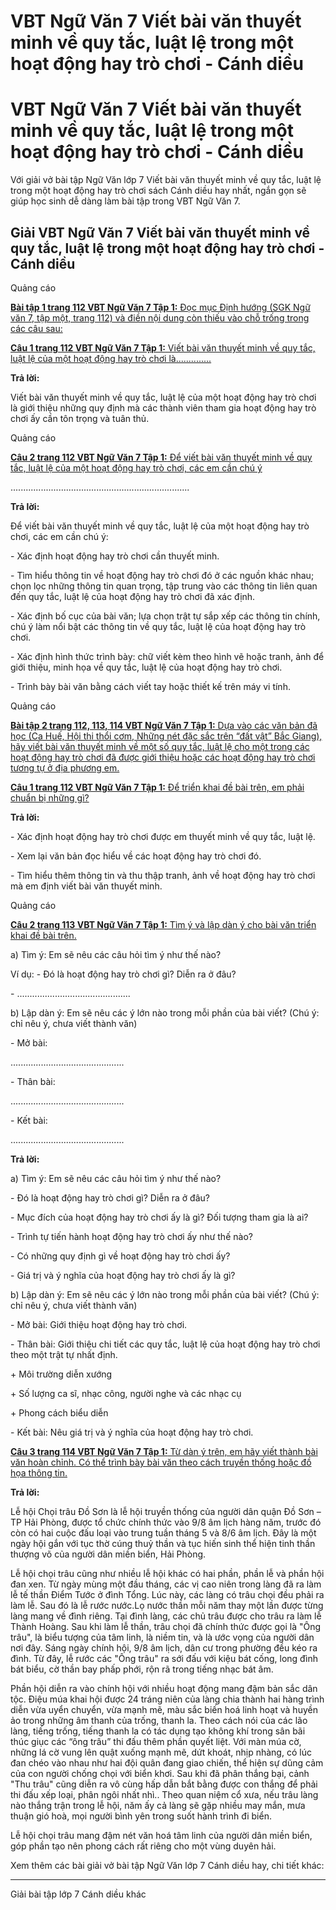# VBT Ngữ Văn 7 Viết bài văn thuyết minh về quy tắc, luật lệ trong một hoạt động hay trò chơi - Cánh diều

# VBT Ngữ Văn 7 Viết bài văn thuyết minh về quy tắc, luật lệ trong một hoạt động hay trò chơi - Cánh diều

Với giải vở bài tập Ngữ Văn lớp 7 Viết bài văn thuyết minh về quy tắc, luật lệ trong một hoạt động hay trò chơi sách Cánh diều hay nhất, ngắn gọn sẽ giúp học sinh dễ dàng làm bài tập trong VBT Ngữ Văn 7.

## Giải VBT Ngữ Văn 7 Viết bài văn thuyết minh về quy tắc, luật lệ trong một hoạt động hay trò chơi - Cánh diều

Quảng cáo

[**Bài tập 1 trang 112 VBT Ngữ Văn 7 Tập 1:** Đọc mục Định hướng (SGK Ngữ văn 7, tập một, trang 112) và điền nội dung còn thiếu vào chỗ trống trong các câu sau:](https://vietjack.com/vbt-ngu-van-7-cd/bai-tap-1-trang-112-vbt-ngu-van-lop-7-tap-1.jsp)

[**Câu 1 trang 112 VBT Ngữ Văn 7 Tập 1:** Viết bài văn thuyết minh về quy tắc, luật lệ của một hoạt động hay trò chơi là..............](https://vietjack.com/vbt-ngu-van-7-cd/cau-1-trang-112-vth-ngu-van-lop-7-tap-1.jsp)

**Trả lời:**

Viết bài văn thuyết minh về quy tắc, luật lệ của một hoạt động hay trò chơi là giới thiệu những quy định mà các thành viên tham gia hoạt động hay trò chơi ấy cần tôn trọng và tuân thủ.

Quảng cáo

[**Câu 2 trang 112 VBT Ngữ Văn 7 Tập 1:** Để viết bài văn thuyết minh về quy tắc, luật lệ của một hoạt động hay trò chơi, các em cần chú ý](https://vietjack.com/vbt-ngu-van-7-cd/cau-2-trang-112-vth-ngu-van-lop-7-tap-1.jsp)

....................................................................... 

**Trả lời:**

Để viết bài văn thuyết minh về quy tắc, luật lệ của một hoạt động hay trò chơi, các em cần chú ý:

\- Xác định hoạt động hay trò chơi cần thuyết minh.

\- Tìm hiểu thông tin về hoạt động hay trò chơi đó ở các nguồn khác nhau; chọn lọc những thông tin quan trọng, tập trung vào các thông tin liên quan đến quy tắc, luật lệ của hoạt động hay trò chơi đã xác định.

\- Xác định bố cục của bài văn; lựa chọn trật tự sắp xếp các thông tin chính, chú ý làm nổi bật các thông tin về quy tắc, luật lệ của hoạt động hay trò chơi.

\- Xác định hình thức trình bày: chữ viết kèm theo hình vẽ hoặc tranh, ảnh để giới thiệu, minh họa về quy tắc, luật lệ của hoạt động hay trò chơi.

\- Trình bày bài văn bằng cách viết tay hoặc thiết kế trên máy vi tính.

Quảng cáo

[**Bài tập 2 trang 112, 113, 114 VBT Ngữ Văn 7 Tập 1:** Dựa vào các văn bản đã học (Ca Huế, Hội thi thổi cơm, Những nét đặc sắc trên “đất vật” Bắc Giang), hãy viết bài văn thuyết minh về một số quy tắc, luật lệ cho một trong các hoạt động hay trò chơi đã được giới thiệu hoặc các hoạt động hay trò chơi tương tự ở địa phương em.](https://vietjack.com/vbt-ngu-van-7-cd/bai-tap-2-trang-112-113-114-vbt-ngu-van-lop-7-tap-1.jsp)

[**Câu 1 trang 112 VBT Ngữ Văn 7 Tập 1:** Để triển khai đề bài trên, em phải chuẩn bị những gì?](https://vietjack.com/vbt-ngu-van-7-cd/cau-1-trang-112-vth-ngu-van-lop-7-tap-1-1.jsp)

**Trả lời:**

\- Xác định hoạt động hay trò chơi được em thuyết minh về quy tắc, luật lệ.

\- Xem lại văn bản đọc hiểu về các hoạt động hay trò chơi đó.

\- Tìm hiểu thêm thông tin và thu thập tranh, ảnh về hoạt động hay trò chơi mà em định viết bài văn thuyết minh.

Quảng cáo

[**Câu 2 trang 113 VBT Ngữ Văn 7 Tập 1:** Tìm ý và lập dàn ý cho bài văn triển khai đề bài trên.](https://vietjack.com/vbt-ngu-van-7-cd/cau-2-trang-113-vth-ngu-van-lop-7-tap-1.jsp)

a) Tìm ý: Em sẽ nêu các câu hỏi tìm ý như thế nào?

Ví dụ: - Đó là hoạt động hay trò chơi gì? Diễn ra ở đâu?

\- ............................................. 

b) Lập dàn ý: Em sẽ nêu các ý lớn nào trong mỗi phần của bài viết? (Chú ý: chỉ nêu ý, chưa viết thành văn)

\- Mở bài: 

............................................. 

\- Thân bài:

............................................. 

\- Kết bài:

............................................. 

**Trả lời:**

a) Tìm ý: Em sẽ nêu các câu hỏi tìm ý như thế nào?

\- Đó là hoạt động hay trò chơi gì? Diễn ra ở đâu?

\- Mục đích của hoạt động hay trò chơi ấy là gì? Đối tượng tham gia là ai?

\- Trình tự tiến hành hoạt động hay trò chơi ấy như thế nào?

\- Có những quy định gì về hoạt động hay trò chơi ấy?

\- Giá trị và ý nghĩa của hoạt động hay trò chơi ấy là gì?

b) Lập dàn ý: Em sẽ nêu các ý lớn nào trong mỗi phần của bài viết? (Chú ý: chỉ nêu ý, chưa viết thành văn)

\- Mở bài: Giới thiệu hoạt động hay trò chơi.

\- Thân bài: Giới thiệu chi tiết các quy tắc, luật lệ của hoạt động hay trò chơi theo một trật tự nhất định.

\+ Môi trường diễn xướng

\+ Số lượng ca sĩ, nhạc công, người nghe và các nhạc cụ

\+ Phong cách biểu diễn

\- Kết bài: Nêu giá trị và ý nghĩa của hoạt động hay trò chơi.

[**Câu 3 trang 114 VBT Ngữ Văn 7 Tập 1:** Từ dàn ý trên, em hãy viết thành bài văn hoàn chỉnh. Có thể trình bày bài văn theo cách truyền thống hoặc đồ họa thông tin.](https://vietjack.com/vbt-ngu-van-7-cd/cau-3-trang-114-vth-ngu-van-lop-7-tap-1.jsp)

**Trả lời:**

Lễ hội Chọi trâu Đồ Sơn là lễ hội truyền thống của người dân quận Đồ Sơn – TP Hải Phòng, được tổ chức chính thức vào 9/8 âm lịch hàng năm, trước đó còn có hai cuộc đấu loại vào trung tuần tháng 5 và 8/6 âm lịch. Đây là một ngày hội gắn với tục thờ cúng thuỷ thần và tục hiến sinh thể hiện tinh thần thượng võ của người dân miền biển, Hải Phòng.

Lễ hội chọi trâu cũng như nhiều lễ hội khác có hai phần, phần lễ và phần hội đan xen. Từ ngày mùng một đầu tháng, các vị cao niên trong làng đã ra làm lễ tế thần Điểm Tước ở đình Tổng. Lúc này, các làng có trâu chọi đều phải ra làm lễ. Sau đó là lễ rước nước.Lọ nước thần mỗi năm thay một lần được từng làng mang về đình riêng. Tại đình làng, các chủ trâu được cho trâu ra làm lễ Thành Hoàng. Sau khi làm lễ thần, trâu chọi đã chính thức được gọi là "Ông trâu", là biểu tượng của tâm linh, là niềm tin, và là ước vọng của người dân nơi đây. Sáng ngày chính hội, 9/8 âm lịch, dân cư trong phường đều kéo ra đình. Từ đây, lễ rước các "Ông trâu" ra sới đấu với kiệu bát cống, long đình bát biểu, cờ thần bay phấp phới, rộn rã trong tiếng nhạc bát âm.

Phần hội diễn ra vào chính hội với nhiều hoạt động mang đậm bản sắc dân tộc. Điệu múa khai hội được 24 tráng niên của làng chia thành hai hàng trình diễn vừa uyển chuyển, vừa mạnh mẽ, màu sắc biến hoá linh hoạt và huyền ảo trong những âm thanh của trống, thanh la. Theo cách nói của các lão làng, tiếng trống, tiếng thanh la có tác dụng tạo không khí trong sân bãi thúc giục các “ông trâu” thi đấu thêm phần quyết liệt. Với màn múa cờ, những lá cờ vung lên quật xuống mạnh mẽ, dứt khoát, nhịp nhàng, có lúc đan chéo vào nhau như hai đội quân đang giao chiến, thể hiện sự dũng cảm của con người chống chọi với biển khơi. Sau khi đã phân thắng bại, cảnh "Thu trâu" cũng diễn ra vô cùng hấp dẫn bắt bằng được con thắng để phải thi đấu xếp loại, phân ngôi nhất nhì.. Theo quan niệm cổ xưa, nếu trâu làng nào thắng trận trong lễ hội, năm ấy cả làng sẽ gặp nhiều may mắn, mưa thuận gió hoà, mọi người bình yên trong suốt hành trình đi biển.

Lễ hội chọi trâu mang đậm nét văn hoá tâm linh của người dân miền biển, góp phần tạo nên phong cách rất riêng cho một vùng duyên hải.

Xem thêm các bài giải vở bài tập Ngữ Văn lớp 7 Cánh diều hay, chi tiết khác:

* * *

Giải bài tập lớp 7 Cánh diều khác
